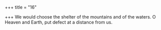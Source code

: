 +++
title = "16"

+++
We would choose the shelter of the mountains and of the waters. O Heaven and Earth, put defect at a distance from us.  